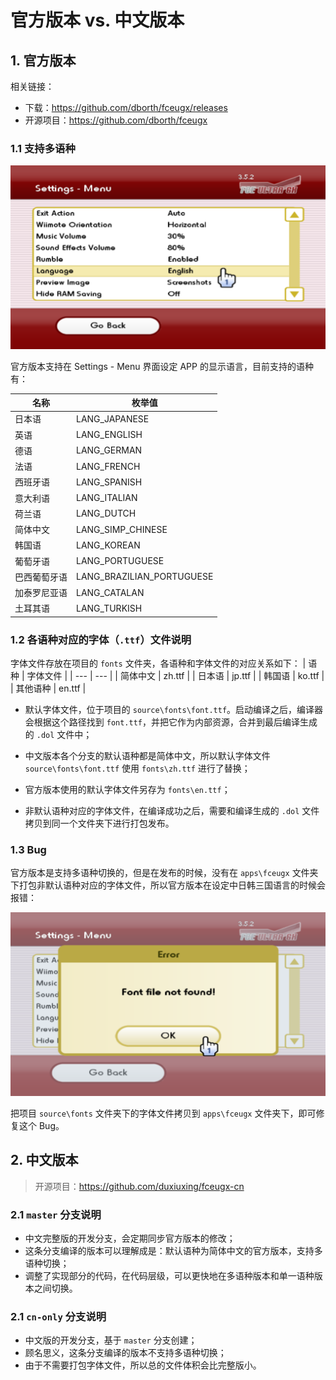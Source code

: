 # 官方版本 vs. 中文版本


## 1. 官方版本

相关链接：
- 下载：<https://github.com/dborth/fceugx/releases>
- 开源项目：<https://github.com/dborth/fceugx>

### 1.1 支持多语种

![设定语言](./settings-menu-language-en.png)

官方版本支持在 Settings - Menu 界面设定 APP 的显示语言，目前支持的语种有：

| 名称 | 枚举值 |
| --- | --- |
| 日本语 | LANG_JAPANESE |
| 英语 | LANG_ENGLISH |
| 德语 | LANG_GERMAN |
| 法语 | LANG_FRENCH |
| 西班牙语 | LANG_SPANISH |
| 意大利语 | LANG_ITALIAN |
| 荷兰语 | LANG_DUTCH |
| 简体中文 | LANG_SIMP_CHINESE |
| 韩国语 | LANG_KOREAN |
| 葡萄牙语 | LANG_PORTUGUESE |
| 巴西葡萄牙语 | LANG_BRAZILIAN_PORTUGUESE |
| 加泰罗尼亚语 | LANG_CATALAN |
| 土耳其语 | LANG_TURKISH |

### 1.2 各语种对应的字体（`.ttf`）文件说明

字体文件存放在项目的 `fonts` 文件夹，各语种和字体文件的对应关系如下：
| 语种 | 字体文件 |
| --- | --- |
| 简体中文 | zh.ttf |
| 日本语 | jp.ttf |
| 韩国语 | ko.ttf |
| 其他语种 | en.ttf |

- 默认字体文件，位于项目的 `source\fonts\font.ttf`。启动编译之后，编译器会根据这个路径找到 `font.ttf`，并把它作为内部资源，合并到最后编译生成的 `.dol` 文件中；

- 中文版本各个分支的默认语种都是简体中文，所以默认字体文件 `source\fonts\font.ttf` 使用 `fonts\zh.ttf` 进行了替换；

- 官方版本使用的默认字体文件另存为 `fonts\en.ttf`；

- 非默认语种对应的字体文件，在编译成功之后，需要和编译生成的 `.dol` 文件拷贝到同一个文件夹下进行打包发布。

### 1.3 Bug

官方版本是支持多语种切换的，但是在发布的时候，没有在 `apps\fceugx` 文件夹下打包非默认语种对应的字体文件，所以官方版本在设定中日韩三国语言的时候会报错：

![找不到字体文件](./font-file-not-found.png)

把项目 `source\fonts` 文件夹下的字体文件拷贝到 `apps\fceugx` 文件夹下，即可修复这个 Bug。

## 2. 中文版本

> 开源项目：<https://github.com/duxiuxing/fceugx-cn>

### 2.1 `master` 分支说明

- 中文完整版的开发分支，会定期同步官方版本的修改；
- 这条分支编译的版本可以理解成是：默认语种为简体中文的官方版本，支持多语种切换；
- 调整了实现部分的代码，在代码层级，可以更快地在多语种版本和单一语种版本之间切换。


### 2.1 `cn-only` 分支说明

- 中文版的开发分支，基于 `master` 分支创建；
- 顾名思义，这条分支编译的版本不支持多语种切换；
- 由于不需要打包字体文件，所以总的文件体积会比完整版小。
